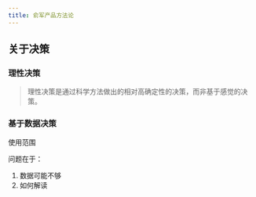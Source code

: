 ```yaml
---
title: 俞军产品方法论
---
```


## 关于决策
### 理性决策
> 理性决策是通过科学方法做出的相对高确定性的决策，而非基于感觉的决策。

### 基于数据决策
使用范围

问题在于：
1. 数据可能不够
2. 如何解读

